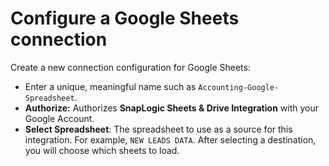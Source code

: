 # Configure a Google Sheets connection

Create a new connection configuration for Google Sheets:

-   Enter a unique, meaningful name such as `Accounting-Google-Spreadsheet`.
-   **Authorize:** Authorizes **SnapLogic Sheets & Drive Integration** with your Google Account.
-   **Select Spreadsheet**: The spreadsheet to use as a source for this integration. For example, `NEW LEADS DATA`. After selecting a destination, you will choose which sheets to load.

